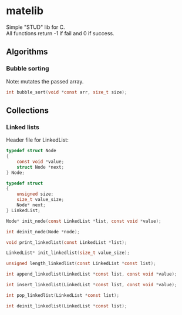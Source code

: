 # matelib

Simple "STUD" lib for C. <br />
All functions return -1 if fail and 0 if success.

## Algorithms

### Bubble sorting

Note: mutates the passed array.

```C
int bubble_sort(void *const arr, size_t size);
```

## Collections

### Linked lists

Header file for LinkedList:

```C
typedef struct Node
{
    const void *value;
    struct Node *next;
} Node;

typedef struct
{
    unsigned size;
    size_t value_size;
    Node* next;
} LinkedList;

Node* init_node(const LinkedList *list, const void *value);

int deinit_node(Node *node);

void print_linkedlist(const LinkedList *list);

LinkedList* init_linkedlist(size_t value_size);

unsigned length_linkedlist(const LinkedList *const list);

int append_linkedlist(LinkedList *const list, const void *value);

int insert_linkedlist(LinkedList *const list, const void *value);

int pop_linkedlist(LinkedList *const list);

int deinit_linkedlist(LinkedList *const list);
```
